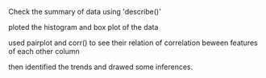 Check the summary of data using 'describe()'

ploted the histogram and box plot of the data 

used pairplot and corr() to see their relation of correlation beween features of each other column

then identified the trends and drawed some inferences.
